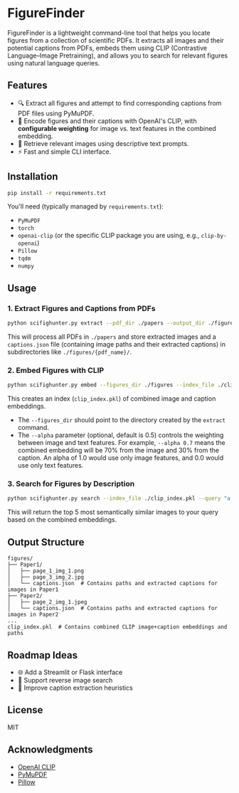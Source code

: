 # FigureFinder

FigureFinder is a lightweight command-line tool that helps you locate figures from a collection of scientific PDFs. It extracts all images and their potential captions from PDFs, embeds them using CLIP (Contrastive Language–Image Pretraining), and allows you to search for relevant figures using natural language queries.

## Features
- 🔍 Extract all figures and attempt to find corresponding captions from PDF files using PyMuPDF.
- 🧠 Encode figures and their captions with OpenAI's CLIP, with **configurable weighting** for image vs. text features in the combined embedding.
- 💬 Retrieve relevant images using descriptive text prompts.
- ⚡ Fast and simple CLI interface.

## Installation

```bash
pip install -r requirements.txt
```

You'll need (typically managed by `requirements.txt`):

* `PyMuPDF`
* `torch`
* `openai-clip` (or the specific CLIP package you are using, e.g., `clip-by-openai`)
* `Pillow`
* `tqdm`
* `numpy`

## Usage

### 1. Extract Figures and Captions from PDFs

```bash
python scifighunter.py extract --pdf_dir ./papers --output_dir ./figures
```

This will process all PDFs in `./papers` and store extracted images and a `captions.json` file (containing image paths and their extracted captions) in subdirectories like `./figures/{pdf_name}/`.

### 2. Embed Figures with CLIP

```bash
python scifighunter.py embed --figures_dir ./figures --index_file ./clip_index.pkl --alpha 0.7
```

This creates an index (`clip_index.pkl`) of combined image and caption embeddings.
- The `--figures_dir` should point to the directory created by the `extract` command.
- The `--alpha` parameter (optional, default is 0.5) controls the weighting between image and text features. For example, `--alpha 0.7` means the combined embedding will be 70% from the image and 30% from the caption. An alpha of 1.0 would use only image features, and 0.0 would use only text features.

### 3. Search for Figures by Description

```bash
python scifighunter.py search --index_file ./clip_index.pkl --query "a brain scan with a large lesion" --top_k 5
```

This will return the top 5 most semantically similar images to your query based on the combined embeddings.

## Output Structure

```
figures/
├── Paper1/
│   ├── page_1_img_1.png
│   ├── page_3_img_2.jpg
│   └── captions.json  # Contains paths and extracted captions for images in Paper1
├── Paper2/
│   ├── page_2_img_1.jpeg
│   └── captions.json  # Contains paths and extracted captions for images in Paper2
...
clip_index.pkl  # Contains combined CLIP image+caption embeddings and paths
```

## Roadmap Ideas

* 🌐 Add a Streamlit or Flask interface
* 📎 Support reverse image search
* 🧐 Improve caption extraction heuristics

## License

MIT

## Acknowledgments

* [OpenAI CLIP](https://github.com/openai/CLIP)
* [PyMuPDF](https://github.com/pymupdf/PyMuPDF)
* [Pillow](https://python-pillow.org)
